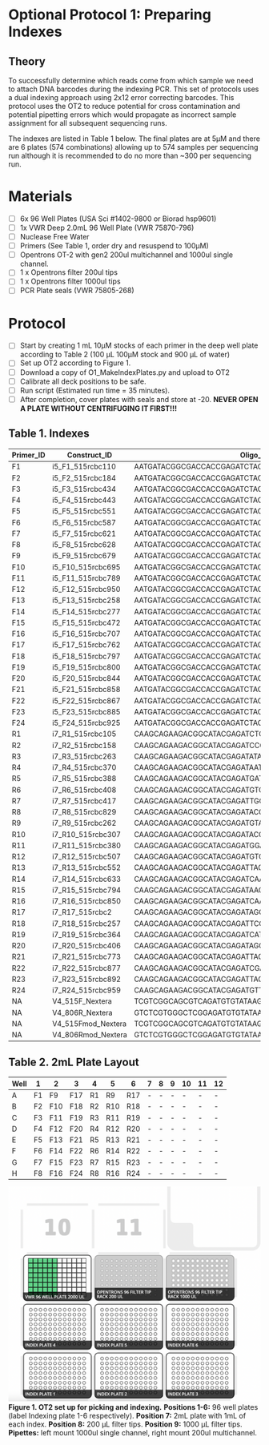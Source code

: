 # Optional Protocol 1: Preparing Indexes

## Theory

To successfully determine which reads come from which sample we need to attach DNA barcodes during the indexing PCR. This set of protocols uses a dual indexing approach using 2x12 error correcting barcodes. This protocol uses the OT2 to reduce potential for cross contamination and potential pipetting errors which would propagate as incorrect sample assignment for all subsequent sequencing runs.

The indexes are listed in Table 1 below. The final plates are at 5µM and there are 6 plates (574 combinations) allowing up to 574 samples per sequencing run although it is recommended to do no more than ~300 per sequencing run.

# Materials
- [ ] 6x 96 Well Plates (USA Sci #1402-9800 or Biorad hsp9601)
- [ ] 1x VWR Deep 2.0mL 96 Well Plate (VWR 75870-796)
- [ ] Nuclease Free Water
- [ ] Primers (See Table 1, order dry and resuspend to 100µM)
- [ ] Opentrons OT-2 with gen2 200ul multichannel and 1000ul single channel.
- [ ] 1 x Opentrons filter 200ul tips 
- [ ] 1 x Opentrons filter 1000ul tips 
- [ ] PCR Plate seals (VWR 75805-268)

# Protocol
- [ ] Start by creating 1 mL 10µM stocks of each primer in the deep well plate according to Table 2 (100 µL 100µM stock and 900 µL of water)
- [ ] Set up OT2 according to Figure 1.
- [ ] Download a copy of O1_MakeIndexPlates.py and upload to OT2
- [ ] Calibrate all deck positions to be safe.
- [ ] Run script (Estimated run time = 35 minutes).
- [ ] After completion, cover plates with seals and store at -20. **NEVER OPEN A PLATE WITHOUT CENTRIFUGING IT FIRST!!!**

## Table 1. Indexes

Primer_ID|Construct_ID|Oligo_Sequence
----------|------------------|----------
F1|i5_F1_515rcbc110|AATGATACGGCGACCACCGAGATCTACACCCTTGACCGATGTCGTCGGCAGCGTC
F2|i5_F2_515rcbc184|AATGATACGGCGACCACCGAGATCTACACTTAAGTTAAGTTTCGTCGGCAGCGTC
F3|i5_F3_515rcbc434|AATGATACGGCGACCACCGAGATCTACACTGCGCGCCTTCCTCGTCGGCAGCGTC
F4|i5_F4_515rcbc443|AATGATACGGCGACCACCGAGATCTACACGCAAAGGCCCGCTCGTCGGCAGCGTC
F5|i5_F5_515rcbc551|AATGATACGGCGACCACCGAGATCTACACGAATGCGTATAATCGTCGGCAGCGTC
F6|i5_F6_515rcbc587|AATGATACGGCGACCACCGAGATCTACACTAGGTAACCGATTCGTCGGCAGCGTC
F7|i5_F7_515rcbc621|AATGATACGGCGACCACCGAGATCTACACGAGTCCGTTGCTTCGTCGGCAGCGTC
F8|i5_F8_515rcbc628|AATGATACGGCGACCACCGAGATCTACACGTGGGCGGCCCTTCGTCGGCAGCGTC
F9|i5_F9_515rcbc679|AATGATACGGCGACCACCGAGATCTACACAACCGATGTACCTCGTCGGCAGCGTC
F10|i5_F10_515rcbc695|AATGATACGGCGACCACCGAGATCTACACCTAAATACCCTTTCGTCGGCAGCGTC
F11|i5_F11_515rcbc789|AATGATACGGCGACCACCGAGATCTACACCGTCGTCTAAGATCGTCGGCAGCGTC
F12|i5_F12_515rcbc950|AATGATACGGCGACCACCGAGATCTACACACTTCATCGTATTCGTCGGCAGCGTC
F13|i5_F13_515rcbc258|AATGATACGGCGACCACCGAGATCTACACCCGGCTTATGTGTCGTCGGCAGCGTC
F14|i5_F14_515rcbc277|AATGATACGGCGACCACCGAGATCTACACGTTAACTTACTATCGTCGGCAGCGTC
F15|i5_F15_515rcbc472|AATGATACGGCGACCACCGAGATCTACACCACGCTATTGGATCGTCGGCAGCGTC
F16|i5_F16_515rcbc707|AATGATACGGCGACCACCGAGATCTACACGTTGTATTATACTCGTCGGCAGCGTC
F17|i5_F17_515rcbc762|AATGATACGGCGACCACCGAGATCTACACAACTGGAACCCTTCGTCGGCAGCGTC
F18|i5_F18_515rcbc797|AATGATACGGCGACCACCGAGATCTACACCGGATAACCTCCTCGTCGGCAGCGTC
F19|i5_F19_515rcbc800|AATGATACGGCGACCACCGAGATCTACACATTAAGCCTGGATCGTCGGCAGCGTC
F20|i5_F20_515rcbc844|AATGATACGGCGACCACCGAGATCTACACCGCTTGTGTAGCTCGTCGGCAGCGTC
F21|i5_F21_515rcbc858|AATGATACGGCGACCACCGAGATCTACACGTACACTGATAGTCGTCGGCAGCGTC
F22|i5_F22_515rcbc867|AATGATACGGCGACCACCGAGATCTACACTACCAATCGGTGTCGTCGGCAGCGTC
F23|i5_F23_515rcbc885|AATGATACGGCGACCACCGAGATCTACACTTGGGTACACGTTCGTCGGCAGCGTC
F24|i5_F24_515rcbc925|AATGATACGGCGACCACCGAGATCTACACGCGACGCGGCATTCGTCGGCAGCGTC
R1|i7_R1_515rcbc105|CAAGCAGAAGACGGCATACGAGATCTCTGAGGTAACGTCTCGTGGGCTCGG
R2|i7_R2_515rcbc158|CAAGCAGAAGACGGCATACGAGATCCGATAAAGGTTGTCTCGTGGGCTCGG
R3|i7_R3_515rcbc263|CAAGCAGAAGACGGCATACGAGATATAGGAATAACCGTCTCGTGGGCTCGG
R4|i7_R4_515rcbc370|CAAGCAGAAGACGGCATACGAGATAATCCGGTCACCGTCTCGTGGGCTCGG
R5|i7_R5_515rcbc388|CAAGCAGAAGACGGCATACGAGATGATCCGGCAGGAGTCTCGTGGGCTCGG
R6|i7_R6_515rcbc408|CAAGCAGAAGACGGCATACGAGATGTCGTTACCCGCGTCTCGTGGGCTCGG
R7|i7_R7_515rcbc417|CAAGCAGAAGACGGCATACGAGATTGGTGTTTATATGTCTCGTGGGCTCGG
R8|i7_R8_515rcbc829|CAAGCAGAAGACGGCATACGAGATACGAAAGAGCAGGTCTCGTGGGCTCGG
R9|i7_R9_515rcbc262|CAAGCAGAAGACGGCATACGAGATGTACTCGAACCAGTCTCGTGGGCTCGG
R10|i7_R10_515rcbc307|CAAGCAGAAGACGGCATACGAGATACGTTAATATTCGTCTCGTGGGCTCGG
R11|i7_R11_515rcbc380|CAAGCAGAAGACGGCATACGAGATGGACCTGGATGGGTCTCGTGGGCTCGG
R12|i7_R12_515rcbc507|CAAGCAGAAGACGGCATACGAGATGTGACCCTGTCAGTCTCGTGGGCTCGG
R13|i7_R13_515rcbc552|CAAGCAGAAGACGGCATACGAGATTACCTGTGTCTTGTCTCGTGGGCTCGG
R14|i7_R14_515rcbc633|CAAGCAGAAGACGGCATACGAGATCAACTTAATGTTGTCTCGTGGGCTCGG
R15|i7_R15_515rcbc794|CAAGCAGAAGACGGCATACGAGATAAGGTCAATCGTGTCTCGTGGGCTCGG
R16|i7_R16_515rcbc850|CAAGCAGAAGACGGCATACGAGATCAAGCGTTGTCCGTCTCGTGGGCTCGG
R17|i7_R17_515rcbc2|CAAGCAGAAGACGGCATACGAGATAGCCCTGCTACAGTCTCGTGGGCTCGG
R18|i7_R18_515rcbc257|CAAGCAGAAGACGGCATACGAGATTCGCTACAGATGGTCTCGTGGGCTCGG
R19|i7_R19_515rcbc364|CAAGCAGAAGACGGCATACGAGATCATTTACATCACGTCTCGTGGGCTCGG
R20|i7_R20_515rcbc406|CAAGCAGAAGACGGCATACGAGATAGGACAAACTATGTCTCGTGGGCTCGG
R21|i7_R21_515rcbc773|CAAGCAGAAGACGGCATACGAGATTACGACTCTGGCGTCTCGTGGGCTCGG
R22|i7_R22_515rcbc877|CAAGCAGAAGACGGCATACGAGATCGATAGGCCTTAGTCTCGTGGGCTCGG
R23|i7_R23_515rcbc892|CAAGCAGAAGACGGCATACGAGATTAGAGGCGTAGGGTCTCGTGGGCTCGG
R24|i7_R24_515rcbc959|CAAGCAGAAGACGGCATACGAGATGTTGTGGGCGCGGTCTCGTGGGCTCGG
NA|V4_515F_Nextera|TCGTCGGCAGCGTCAGATGTGTATAAGAGACAGGTGCCAGCMGCCGCGGTAA
NA|V4_806R_Nextera|GTCTCGTGGGCTCGGAGATGTGTATAAGAGACAGGGACTACHVGGGTWTCTAAT
NA|V4_515Fmod_Nextera|TCGTCGGCAGCGTCAGATGTGTATAAGAGACAGGTGYCAGCMGCCGCGGTAA
NA|V4_806Rmod_Nextera|GTCTCGTGGGCTCGGAGATGTGTATAAGAGACAGGGACTACNVGGGTWTCTAAT

## Table 2. 2mL Plate Layout
Well|1|2|3|4|5|6|7|8|9|10|11|12
-|-|-|-|-|-|-|-|-|-|-|-|-
A|F1|F9|F17|R1|R9|R17|-|-|-|-|-|-
B|F2|F10|F18|R2|R10|R18|-|-|-|-|-|-
C|F3|F11|F19|R3|R11|R19|-|-|-|-|-|-
D|F4|F12|F20|R4|R12|R20|-|-|-|-|-|-
E|F5|F13|F21|R5|R13|R21|-|-|-|-|-|-
F|F6|F14|F22|R6|R14|R22|-|-|-|-|-|-
G|F7|F15|F23|R7|R15|R23|-|-|-|-|-|-
H|F8|F16|F24|R8|R16|R24|-|-|-|-|-|-

![fig1](https://github.com/bisanzlab/AmpliconSeq/blob/master/images/makeindexlayout.png)
**Figure 1. OT2 set up for picking and indexing.** **Positions 1-6:** 96 well plates (label Indexing plate 1-6 respectively). **Position 7:** 2mL plate with 1mL of each index. **Position 8:** 200 µL filter tips. **Position 9:** 1000 µL filter tips. **Pipettes:** left mount 1000ul single channel, right mount 200ul multichannel.
